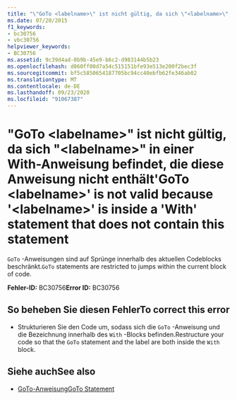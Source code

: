 ```yaml
---
title: "\"GoTo <labelname>\" ist nicht gültig, da sich \"<labelname>\" in einer With-Anweisung befindet, die diese Anweisung nicht enthält"
ms.date: 07/20/2015
f1_keywords:
- bc30756
- vbc30756
helpviewer_keywords:
- BC30756
ms.assetid: 9c39d4ad-0b9b-45e9-b6c2-d983144b5b23
ms.openlocfilehash: d060ff00d7a54c515151bfe93e513e200f2bec3f
ms.sourcegitcommit: bf5c5850654187705bc94cc40ebfb62fe346ab02
ms.translationtype: MT
ms.contentlocale: de-DE
ms.lasthandoff: 09/23/2020
ms.locfileid: "91067387"
---
```

# <a name="goto-labelname-is-not-valid-because-labelname-is-inside-a-with-statement-that-does-not-contain-this-statement"></a><span data-ttu-id="7fa60-102">"GoTo \<labelname>" ist nicht gültig, da sich "\<labelname>" in einer With-Anweisung befindet, die diese Anweisung nicht enthält</span><span class="sxs-lookup"><span data-stu-id="7fa60-102">'GoTo \<labelname>' is not valid because '\<labelname>' is inside a 'With' statement that does not contain this statement</span></span>

<span data-ttu-id="7fa60-103">`GoTo` -Anweisungen sind auf Sprünge innerhalb des aktuellen Codeblocks beschränkt.</span><span class="sxs-lookup"><span data-stu-id="7fa60-103">`GoTo` statements are restricted to jumps within the current block of code.</span></span>  
  
 <span data-ttu-id="7fa60-104">**Fehler-ID:** BC30756</span><span class="sxs-lookup"><span data-stu-id="7fa60-104">**Error ID:** BC30756</span></span>  
  
## <a name="to-correct-this-error"></a><span data-ttu-id="7fa60-105">So beheben Sie diesen Fehler</span><span class="sxs-lookup"><span data-stu-id="7fa60-105">To correct this error</span></span>  
  
- <span data-ttu-id="7fa60-106">Strukturieren Sie den Code um, sodass sich die `GoTo` -Anweisung und die Bezeichnung innerhalb des `With` -Blocks befinden.</span><span class="sxs-lookup"><span data-stu-id="7fa60-106">Restructure your code so that the `GoTo` statement and the label are both inside the `With` block.</span></span>  
  
## <a name="see-also"></a><span data-ttu-id="7fa60-107">Siehe auch</span><span class="sxs-lookup"><span data-stu-id="7fa60-107">See also</span></span>

- [<span data-ttu-id="7fa60-108">GoTo-Anweisung</span><span class="sxs-lookup"><span data-stu-id="7fa60-108">GoTo Statement</span></span>](../language-reference/statements/goto-statement.md)
